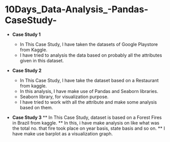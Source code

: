 # 10Days_Data-Analysis_-Pandas-CaseStudy-
- **Case Study 1**
  * In This Case Study, I have taken the datasets of Google Playstore from Kaggle.
  * I have tried to analysis the data based on probably all the attributes given in this dataset.

- **Case Study 2**
  * In This Case Study, I have take the dataset based on a Restaurant from kaggle.
  * In this analysis, I have make use of Pandas and Seaborn libraries.
  * Seaborn library, for visualization purpose.
  * I have tried to work with all the attribute and make some analysis based on them.

- **Case Study 3**
  ** In This Case Study, dataset is based on a Forest Fires in Brazil from kaggle.
  ** In this, i have make analysis on like what was the total no. that fire took place on year basis, state basis and so on.
  ** I have make use barplot as a visualization graph.
